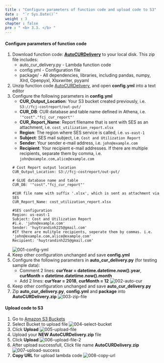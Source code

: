 ```yaml
---
title : "Configure parameters of function code and upload code to S3"
date :  "`r Sys.Date()`" 
weight : 3
chapter : false
pre : " <b> 3.3. </b> "
---
```


#### Configure parameters of function code
1. Download function code: **[AutoCURDelivery](/AutoCURDelivery.zip)** to your local disk. This zip file includes:
   + auto_cur_delivery.py - Lambda function code
   + config.yml - Configuration file
   + package/ - All dependencies, libraries, including pandas, numpy, Xlrd, Openpyxl, Xlsxwriter, pyyaml
2. Unzip function code [AutoCURDelivery](/AutoCURDelivery.zip), and open **config.yml** into a text editor
3. Configure the following parameters in **config.yml**
   + **CUR_Output_Location**: Your S3 bucket created previously, i.e. ```S3://fcj-costreport/out-put/```
   + **CUR_DB**: CUR database and table name defined in Athena, i.e. ```'"cost"."fcj_cur_report"'```
   + **CUR_Report_Name**: Report filename that is sent with SES as an attachment, i.e. ```cost_utilization_report.xlsx```
   + **Region**: The region where SES service is called, i.e. ```us-east-1```
   + **Subject**: SES mail subject, i.e. ```Cost and Utilization Report```
   + **Sender**: Your sender e-mail address, i.e. ```john@example.com```
   + **Recipient**: Your recipient e-mail addresses. If there are multiple recipients, separate them by comma, i.e. ```john@example.com,alice@example.com```
    ```
    # Cost Report output location
    CUR_Output_Location: S3://fcj-costreport/out-put/  

    # GLUE database name and table
    CUR_DB: '"cost"."fcj_cur_report"'

    #CUR file name with suffix '.xlsx', which is sent as attachment via SES
    CUR_Report_Name: cost_utilization_report.xlsx

    #SES configuration
    Region: us-east-1
    Subject: Cost and Utilization Report
    #i.e. 'john@example.com'
    Sender: 'huytrandinh225@gmail.com'
    #If there are mulitple recipients, seperate them by commas. i.e. 'john@example.com,alice@example.com'
    Recipient: 'huytrandinh225@gmail.com'
    ```
    ![001-config-yml](/images/3.3-lambdacode/001-config-yml.png)
4. Keep other configuration unchanged and save **config.yml**
5. Configure the following parameters in **auto_cur_delivery.py** (for testing sample data):
   + Comment 2 lines: **curYear = datetime.datetime.now().year**, **curMonth = datetime.datetime.now().month**
   + Add 2 lines: **curYear = 2018**, **curMonth = 12**
    ![002-auto-cur](/images/3.3-lambdacode/002-auto-cur.png)
6. Keep other configuration unchanged and save **auto_cur_delivery.py**
7. Zip **auto_cur_delivery.py**, **config.yml** and **package** into **AutoCURDelivery.zip**
    ![003-zip-file](/images/3.3-lambdacode/003-zip-file.png)

#### Upload code to S3
1. Go to [Amazon S3 Buckets](https://console.aws.amazon.com/s3/buckets)
2. Select Bucket to upload file
    ![004-select-bucket](/images/3.3-lambdacode/004-select-bucket.png)
3. Click **Upload**
    ![005-upload-file](/images/3.3-lambdacode/005-upload-file.png)
4. Upload your **NEW AutoCURDelivery.zip** file
5. Click **Upload**
    ![006-upload-file-2](/images/3.3-lambdacode/006-upload-file-2.png)
6. After upload successfull, Click file name **AutoCURDelivery.zip**
    ![007-upload-success](/images/3.3-lambdacode/007-upload-success.png)
7. **Copy URL** for upload lambda code
    ![008-copy-url](/images/3.3-lambdacode/008-copy-url.png)

